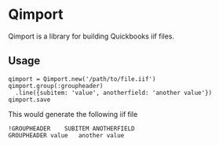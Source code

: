 # Qimport

Qimport is a library for building Quickbooks iif files.

## Usage

    qimport = Qimport.new('/path/to/file.iif')
    qimport.group(:groupheader)
      .line({subitem: 'value', anotherfield: 'another value'})
    qimport.save

This would generate the following iif file

    !GROUPHEADER	SUBITEM	ANOTHERFIELD
    GROUPHEADER	value	another value

